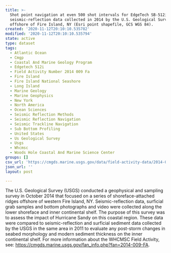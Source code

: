 ```yaml
---
title: >-
  Shot point navigation at even 500 shot intervals for EdgeTech SB-512i chirp
  seismic-reflection data collected in 2014 by the U.S. Geological Survey
  offshore of Fire Island, NY (Esri point shapefile, GCS WGS 84).
created: '2020-11-12T20:10:10.535782'
modified: '2020-11-12T20:10:10.535794'
state: active
type: dataset
tags:
  - Atlantic Ocean
  - Cmgp
  - Coastal And Marine Geology Program
  - Edgetech 512i
  - Field Activity Number 2014 009 Fa
  - Fire Island
  - Fire Island National Seashore
  - Long Island
  - Marine Geology
  - Marine Geophysics
  - New York
  - North America
  - Ocean Sciences
  - Seismic Reflection Methods
  - Seismic Reflection Navigation
  - Seismic Trackline Navigation
  - Sub Bottom Profiling
  - United States
  - Us Geological Survey
  - Usgs
  - Whcmsc
  - Woods Hole Coastal And Marine Science Center
groups: []
csv_url: 'https://cmgds.marine.usgs.gov/data/field-activity-data/2014-009-FA/'
json_url: ''
layout: post

---
```

The U.S. Geological Survey (USGS) conducted a geophysical and sampling survey in October 2014 that focused on a series of shoreface-attached ridges offshore of western Fire Island, NY. Seismic-reflection data, surficial grab samples and bottom photographs and video were collected along the lower shoreface and inner continental shelf. The purpose of this survey was to assess the impact of Hurricane Sandy on this coastal region. These data were compared to seismic-reflection and surficial sediment data collected by the USGS in the same area in 2011 to evaluate any post-storm changes in seabed morphology and modern sediment thickness on the inner continental shelf. For more information about the WHCMSC Field Activity, see: https://cmgds.marine.usgs.gov/fan_info.php?fan=2014-009-FA.
